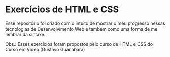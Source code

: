 # Exercícios de HTML e CSS

Esse repositório foi criado com o intuito de mostrar o meu progresso nessas tecnologias de Desenvolvimento Web e também como uma forma de me lembrar da sintaxe.

Obs.: Esses exercícios foram propostos pelo curso de HTML e CSS do Curso em Vídeo (Gustavo Guanabara)
